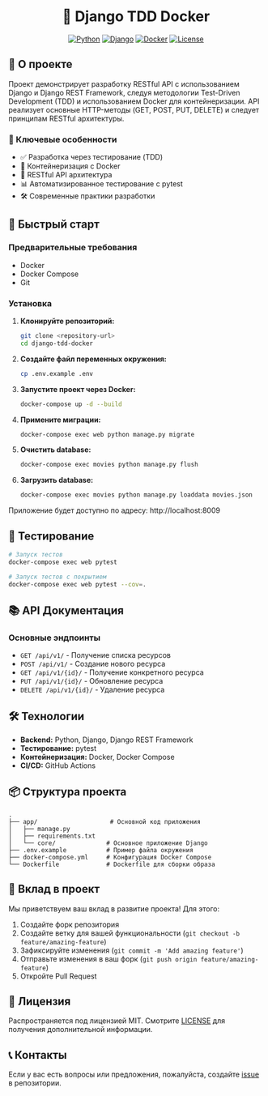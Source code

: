 <div align="center">

# 🐍 Django TDD Docker

[![Python](https://img.shields.io/badge/Python-3.9%2B-blue)](https://www.python.org/downloads/)
[![Django](https://img.shields.io/badge/Django-4.0%2B-green)](https://www.djangoproject.com/)
[![Docker](https://img.shields.io/badge/Docker-20.10%2B-blue)](https://www.docker.com/)
[![License](https://img.shields.io/badge/license-MIT-blue.svg)](LICENSE)

</div>

## 📝 О проекте

Проект демонстрирует разработку RESTful API с использованием Django и Django REST Framework, следуя методологии Test-Driven Development (TDD) и использованием Docker для контейнеризации. API реализует основные HTTP-методы (GET, POST, PUT, DELETE) и следует принципам RESTful архитектуры.

### 🔑 Ключевые особенности

- ✅ Разработка через тестирование (TDD)
- 🐳 Контейнеризация с Docker
- 🔄 RESTful API архитектура
- 📊 Автоматизированное тестирование с pytest
- 🛠 Современные практики разработки

## 🚀 Быстрый старт

### Предварительные требования

- Docker
- Docker Compose
- Git

### Установка

1. **Клонируйте репозиторий:**
   ```bash
   git clone <repository-url>
   cd django-tdd-docker
   ```

2. **Создайте файл переменных окружения:**
   ```bash
   cp .env.example .env
   ```

3. **Запустите проект через Docker:**
   ```bash
   docker-compose up -d --build
   ```

4. **Примените миграции:**
   ```bash
   docker-compose exec web python manage.py migrate
   ```
5. **Очистить database:**
   ```bash
   docker-compose exec movies python manage.py flush
   ```

6. **Загрузить database:**
   ```bash
   docker-compose exec movies python manage.py loaddata movies.json
   ```
Приложение будет доступно по адресу: http://localhost:8009

## 🧪 Тестирование

```bash
# Запуск тестов
docker-compose exec web pytest

# Запуск тестов с покрытием
docker-compose exec web pytest --cov=.
```

## 📚 API Документация

### Основные эндпоинты

- `GET /api/v1/` - Получение списка ресурсов
- `POST /api/v1/` - Создание нового ресурса
- `GET /api/v1/{id}/` - Получение конкретного ресурса
- `PUT /api/v1/{id}/` - Обновление ресурса
- `DELETE /api/v1/{id}/` - Удаление ресурса

## 🛠 Технологии

- **Backend:** Python, Django, Django REST Framework
- **Тестирование:** pytest
- **Контейнеризация:** Docker, Docker Compose
- **CI/CD:** GitHub Actions

## 📦 Структура проекта

```
.
├── app/                    # Основной код приложения
│   ├── manage.py
│   ├── requirements.txt
│   └── core/              # Основное приложение Django
├── .env.example           # Пример файла окружения
├── docker-compose.yml     # Конфигурация Docker Compose
└── Dockerfile             # Dockerfile для сборки образа
```

## 🤝 Вклад в проект

Мы приветствуем ваш вклад в развитие проекта! Для этого:

1. Создайте форк репозитория
2. Создайте ветку для вашей функциональности (`git checkout -b feature/amazing-feature`)
3. Зафиксируйте изменения (`git commit -m 'Add amazing feature'`)
4. Отправьте изменения в ваш форк (`git push origin feature/amazing-feature`)
5. Откройте Pull Request

## 📄 Лицензия

Распространяется под лицензией MIT. Смотрите [LICENSE](LICENSE) для получения дополнительной информации.

## 📞 Контакты

Если у вас есть вопросы или предложения, пожалуйста, создайте [issue](../../issues) в репозитории.